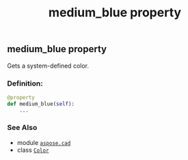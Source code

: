 ﻿---
title: medium_blue property
second_title: Aspose.CAD for Python via .NET API References
description: 
type: docs
weight: 1030
url: /python-net/aspose.cad/color/medium_blue/
is_root: false
---

## medium_blue property


Gets a system-defined color.
### Definition:
```python
@property
def medium_blue(self):
    ...
```

### See Also
* module [`aspose.cad`](../../)
* class [`Color`](/cad/python-net/aspose.cad/color)

